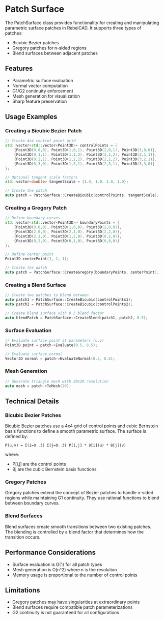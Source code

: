 # Patch Surface

The PatchSurface class provides functionality for creating and manipulating parametric surface patches in RebelCAD. It supports three types of patches:

- Bicubic Bezier patches
- Gregory patches for n-sided regions
- Blend surfaces between adjacent patches

## Features

- Parametric surface evaluation
- Normal vector computation
- G1/G2 continuity enforcement
- Mesh generation for visualization
- Sharp feature preservation

## Usage Examples

### Creating a Bicubic Bezier Patch

```cpp
// Create 4x4 control point grid
std::vector<std::vector<Point3D>> controlPoints = {
    {Point3D(0,0,0), Point3D(1,0,1), Point3D(2,0,1), Point3D(3,0,0)},
    {Point3D(0,1,1), Point3D(1,1,2), Point3D(2,1,2), Point3D(3,1,1)},
    {Point3D(0,2,1), Point3D(1,2,2), Point3D(2,2,2), Point3D(3,2,1)},
    {Point3D(0,3,0), Point3D(1,3,1), Point3D(2,3,1), Point3D(3,3,0)}
};

// Optional tangent scale factors
std::vector<double> tangentScale = {1.0, 1.0, 1.0, 1.0};

// Create the patch
auto patch = PatchSurface::CreateBicubic(controlPoints, tangentScale);
```

### Creating a Gregory Patch

```cpp
// Define boundary curves
std::vector<std::vector<Point3D>> boundaryPoints = {
    {Point3D(0,0,0), Point3D(1,0,0), Point3D(2,0,0)},
    {Point3D(2,0,0), Point3D(2,1,0), Point3D(2,2,0)},
    {Point3D(2,2,0), Point3D(1,2,0), Point3D(0,2,0)},
    {Point3D(0,2,0), Point3D(0,1,0), Point3D(0,0,0)}
};

// Define center point
Point3D centerPoint(1, 1, 1);

// Create the patch
auto patch = PatchSurface::CreateGregory(boundaryPoints, centerPoint);
```

### Creating a Blend Surface

```cpp
// Create two patches to blend between
auto patch1 = PatchSurface::CreateBicubic(controlPoints1);
auto patch2 = PatchSurface::CreateBicubic(controlPoints2);

// Create blend surface with 0.5 blend factor
auto blendPatch = PatchSurface::CreateBlend(patch1, patch2, 0.5);
```

### Surface Evaluation

```cpp
// Evaluate surface point at parameters (u,v)
Point3D point = patch->Evaluate(0.5, 0.5);

// Evaluate surface normal
Vector3D normal = patch->EvaluateNormal(0.5, 0.5);
```

### Mesh Generation

```cpp
// Generate triangle mesh with 20x20 resolution
auto mesh = patch->ToMesh(20);
```

## Technical Details

### Bicubic Bezier Patches

Bicubic Bezier patches use a 4x4 grid of control points and cubic Bernstein basis functions to define a smooth parametric surface. The surface is defined by:

```
P(u,v) = Σ(i=0..3) Σ(j=0..3) P[i,j] * B[i](u) * B[j](v)
```

where:
- P[i,j] are the control points
- B[i](t) are the cubic Bernstein basis functions

### Gregory Patches

Gregory patches extend the concept of Bezier patches to handle n-sided regions while maintaining G1 continuity. They use rational functions to blend between boundary curves.

### Blend Surfaces

Blend surfaces create smooth transitions between two existing patches. The blending is controlled by a blend factor that determines how the transition occurs.

## Performance Considerations

- Surface evaluation is O(1) for all patch types
- Mesh generation is O(n^2) where n is the resolution
- Memory usage is proportional to the number of control points

## Limitations

- Gregory patches may have singularities at extraordinary points
- Blend surfaces require compatible patch parameterizations
- G2 continuity is not guaranteed for all configurations
